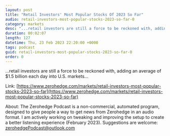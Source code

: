 ```yaml
---
layout: post
title: "Retail Investors' Most Popular Stocks Of 2023 So Far"
audio: retail-investors-most-popular-stocks-2023-so-far-0
category: markets
desc: "...retail investors are still a force to be reckoned with, adding an average of $1.5 billion each day into U.S. markets..."
duration: 00:02:07
length: 127
datetime: Thu, 23 Feb 2023 22:20:00 +0000
tags: podcast
guid: retail-investors-most-popular-stocks-2023-so-far-0
order: 0
---
```

...retail investors are still a force to be reckoned with, adding an average of $1.5 billion each day into U.S. markets...

Link: [https://www.zerohedge.com/markets/retail-investors-most-popular-stocks-2023-so-far](https://www.zerohedge.com/markets/retail-investors-most-popular-stocks-2023-so-far)

About: The Zerohedge Podcast is a non-commercial, automated program, designed to give people a way to get news from Zerohedge in an audio format.  I am actively working on tweaking and improving the setup to create a better listening experience (February 2023).  Suggestions are welcome: [zerohedgePodcast@outlook.com](mailto:zerohedgePodcast@outlook.com)